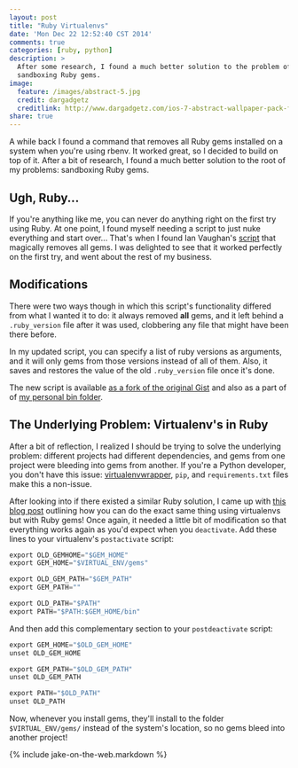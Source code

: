 ```yaml
---
layout: post
title: "Ruby Virtualenvs"
date: 'Mon Dec 22 12:52:40 CST 2014'
comments: true
categories: [ruby, python]
description: >
  After some research, I found a much better solution to the problem of
  sandboxing Ruby gems.
image:
  feature: /images/abstract-5.jpg
  credit: dargadgetz
  creditlink: http://www.dargadgetz.com/ios-7-abstract-wallpaper-pack-for-iphone-5-and-ipod-touch-retina/
share: true
---
```


A while back I found a command that removes all Ruby gems installed on a system
when you're using rbenv. It worked great, so I decided to build on top of it.
After a bit of research, I found a much better solution to the root of my
problems: sandboxing Ruby gems.

<!-- more -->

## Ugh, Ruby...

If you're anything like me, you can never do anything right on the first try
using Ruby. At one point, I found myself needing a script to just nuke
everything and start over... That's when I found Ian Vaughan's [script][iv] that
magically removes all gems. I was delighted to see that it worked perfectly on
the first try, and went about the rest of my business.

## Modifications

There were two ways though in which this script's functionality differed from
what I wanted it to do: it always removed __all__ gems, and it left behind a
`.ruby_version` file after it was used, clobbering any file that might have been
there before.

In my updated script, you can specify a list of ruby versions as arguments, and
it will only gems from those versions instead of all of them.  Also, it saves
and restores the value of the old `.ruby_version` file once it's done.

The new script is available [as a fork of the original Gist][gist] and also as
a part of of [my personal bin folder][bin].

## The Underlying Problem: Virtualenv's in Ruby

After a bit of reflection, I realized I should be trying to solve the underlying
problem: different projects had different dependencies, and gems from one
project were bleeding into gems from another. If you're a Python developer, you
don't have this issue: [virtualenvwrapper][venv], `pip`, and `requirements.txt`
files make this a non-issue.

After looking into if there existed a similar Ruby solution, I came up with
[this blog post][venv-ruby] outlining how you can do the exact same thing using
virtualenvs but with Ruby gems! Once again, it needed a little bit of
modification so that everything works again as you'd expect when you
`deactivate`. Add these lines to your virtualenv's `postactivate` script:

```python $VIRTUAL_ENV/bin/postactivate
export OLD_GEMHOME="$GEM_HOME"
export GEM_HOME="$VIRTUAL_ENV/gems"

export OLD_GEM_PATH="$GEM_PATH"
export GEM_PATH=""

export OLD_PATH="$PATH"
export PATH="$PATH:$GEM_HOME/bin"
```

And then add this complementary section to your `postdeactivate` script:

```python $VIRTUAL_ENV/bin/postactivate
export GEM_HOME="$OLD_GEM_HOME"
unset OLD_GEM_HOME

export GEM_PATH="$OLD_GEM_PATH"
unset OLD_GEM_PATH

export PATH="$OLD_PATH"
unset OLD_PATH
```

Now, whenever you install gems, they'll install to the folder
`$VIRTUAL_ENV/gems/` instead of the system's location, so no gems bleed into
another project!

{% include jake-on-the-web.markdown %}

[iv]: https://gist.github.com/IanVaughan/2902499
[gist]: https://gist.github.com/Z1MM32M4N/cc2ba08062c6183a489c
[bin]: https://github.com/Z1MM32M4N/bin/blob/master/uninstall_gems
[venv]: http://virtualenvwrapper.readthedocs.org/en/latest/
[venv-ruby]: http://honza.ca/2011/06/install-ruby-gems-into-virtualenv
